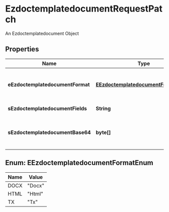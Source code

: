 

# EzdoctemplatedocumentRequestPatch

An Ezdoctemplatedocument Object

## Properties

| Name | Type | Description | Notes |
|------------ | ------------- | ------------- | -------------|
|**eEzdoctemplatedocumentFormat** | [**EEzdoctemplatedocumentFormatEnum**](#EEzdoctemplatedocumentFormatEnum) | Indicates the format of the template.  This field is Required when sEzdoctemplatedocumentBase64 is set. |  [optional] |
|**sEzdoctemplatedocumentFields** | **String** | List of field in Ezdoctemplatedocument |  [optional] |
|**sEzdoctemplatedocumentBase64** | **byte[]** | The Base64 encoded binary content of the document.  This field is Required when eEzdoctemplatedocumentFormat is set. |  [optional] |



## Enum: EEzdoctemplatedocumentFormatEnum

| Name | Value |
|---- | -----|
| DOCX | &quot;Docx&quot; |
| HTML | &quot;Html&quot; |
| TX | &quot;Tx&quot; |



